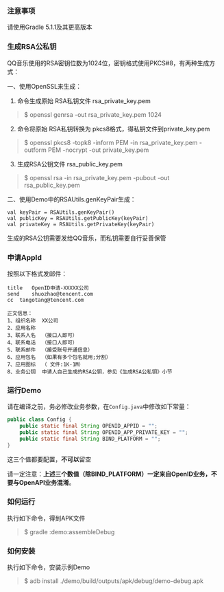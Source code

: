 ### 注意事项

请使用Gradle 5.1.1及其更高版本

### 生成RSA公私钥
QQ音乐使用的RSA密钥位数为1024位，密钥格式使用PKCS#8，有两种生成方式：

一、使用OpenSSL来生成：
1. 命令生成原始 RSA私钥文件 rsa_private_key.pem

>$ openssl genrsa -out rsa_private_key.pem 1024

2. 命令将原始 RSA私钥转换为 pkcs8格式，得私钥文件到private_key.pem

>$ openssl pkcs8 -topk8 -inform PEM -in rsa_private_key.pem -outform PEM -nocrypt -out private_key.pem

3. 生成RSA公钥文件 rsa_public_key.pem

>$ openssl rsa -in rsa_private_key.pem -pubout -out rsa_public_key.pem

二、使用Demo中的RSAUtils.genKeyPair生成：

```
val keyPair = RSAUtils.genKeyPair()
val publicKey = RSAUtils.getPublicKey(keyPair)
val privateKey = RSAUtils.getPrivateKey(keyPair)
```
生成的RSA公钥需要发给QQ音乐，而私钥需要自行妥善保管

### 申请AppId
按照以下格式发邮件：

```
title	OpenID申请-XXXXX公司
send	shuozhao@tencent.com
cc	tangotang@tencent.com

正文信息：
1、组织名称	XX公司
2、应用名称	
3、联系人名	（接口人即可）
4、联系电话	（接口人即可）
5、联系邮件	（接受账号开通信息）
6、应用包名	（如果有多个包名就用;分割）
7、应用图标	（ 文件:1K-1M）
8、业务公钥	申请人自己生成的RSA公钥，参见《生成RSA公私钥》小节
```

### 运行Demo
请在编译之前，务必修改业务参数，在`Config.java`中修改如下常量：

```java
public class Config {
    public static final String OPENID_APPID = "";
    public static final String OPENID_APP_PRIVATE_KEY = "";
    public static final String BIND_PLATFORM = "";
}

```
这三个值都要配置，**不可以**留空

请一定注意：**上述三个数值（除BIND_PLATFORM）一定来自OpenID业务，不要与OpenAPI业务混淆**。

### 如何运行

执行如下命令，得到APK文件
>$ gradle :demo:assembleDebug

### 如何安装

执行如下命令，安装示例Demo
>$ adb install ./demo/build/outputs/apk/debug/demo-debug.apk
